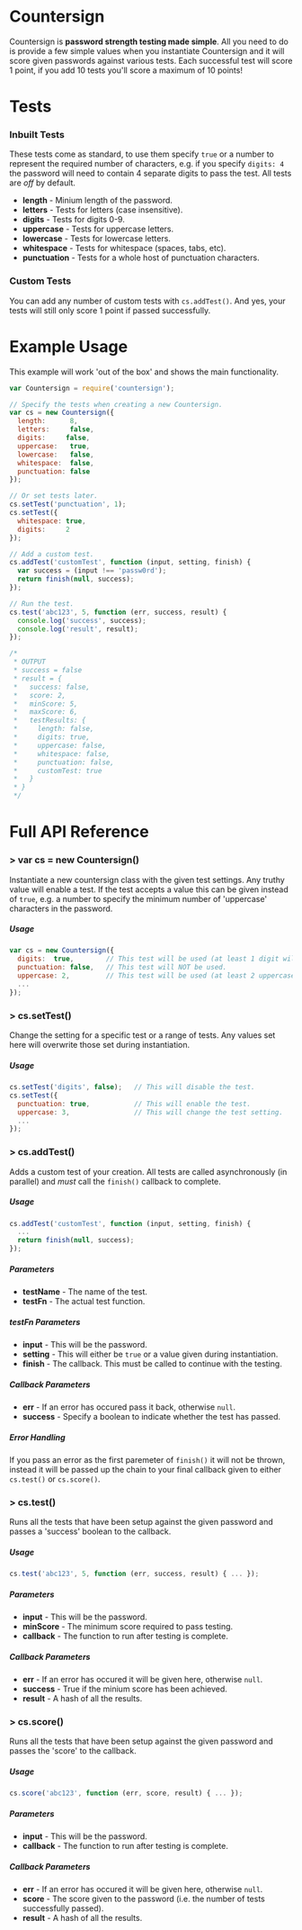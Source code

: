# Countersign
Countersign is **password strength testing made simple**. All you need to do is provide a few simple values when you instantiate Countersign and it will score given passwords against various tests. Each successful test will score 1 point, if you add 10 tests you'll score a maximum of 10 points!


# Tests

### Inbuilt Tests
These tests come as standard, to use them specify `true` or a number to represent the required number of characters, e.g. if you specify `digits: 4` the password will need to contain 4 separate digits to pass the test. All tests are *off* by default.
* **length** - Minium length of the password.
* **letters** - Tests for letters (case insensitive).
* **digits** - Tests for digits 0-9.
* **uppercase** - Tests for uppercase letters.
* **lowercase** - Tests for lowercase letters.
* **whitespace** - Tests for whitespace (spaces, tabs, etc).
* **punctuation** - Tests for a whole host of punctuation characters. 

### Custom Tests
You can add any number of custom tests with `cs.addTest()`. And yes, your tests will still only score 1 point if passed successfully.


# Example Usage
This example will work 'out of the box' and shows the main functionality.

```javascript
var Countersign = require('countersign');

// Specify the tests when creating a new Countersign.
var cs = new Countersign({
  length:      8,
  letters:     false,
  digits:     false,
  uppercase:   true,
  lowercase:   false,
  whitespace:  false,
  punctuation: false
});

// Or set tests later.
cs.setTest('punctuation', 1);
cs.setTest({
  whitespace: true,
  digits:     2
});

// Add a custom test.
cs.addTest('customTest', function (input, setting, finish) {
  var success = (input !== 'passw0rd');
  return finish(null, success);
});

// Run the test.
cs.test('abc123', 5, function (err, success, result) {
  console.log('success', success);
  console.log('result', result);
});

/*
 * OUTPUT
 * success = false
 * result = {
 *   success: false,
 *   score: 2,
 *   minScore: 5,
 *   maxScore: 6,
 *   testResults: {
 *     length: false,
 *     digits: true,
 *     uppercase: false,
 *     whitespace: false,
 *     punctuation: false,
 *     customTest: true
 *   }
 * }
 */
```


# Full API Reference

### > var cs = new Countersign()
Instantiate a new countersign class with the given test settings. Any truthy value will enable a test. If the test accepts a value this can be given instead of `true`, e.g. a number to specify the minimum number of 'uppercase' characters in the password.

##### Usage
```javascript
var cs = new Countersign({
  digits:  true,        // This test will be used (at least 1 digit will be required).
  punctuation: false,   // This test will NOT be used.
  uppercase: 2,         // This test will be used (at least 2 uppercase letters will be required).
  ...
});
```


### > cs.setTest()
Change the setting for a specific test or a range of tests. Any values set here will overwrite those set during instantiation.

##### Usage
```javascript
cs.setTest('digits', false);   // This will disable the test.
cs.setTest({
  punctuation: true,           // This will enable the test.
  uppercase: 3,                // This will change the test setting.
  ...
});
```


### > cs.addTest()
Adds a custom test of your creation. All tests are called asynchronously (in parallel) and *must* call the `finish()` callback to complete.

##### Usage
```javascript
cs.addTest('customTest', function (input, setting, finish) {
  ...
  return finish(null, success);
});
```

##### Parameters
* **testName** - The name of the test.
* **testFn** - The actual test function.

##### testFn Parameters
* **input** - This will be the password.
* **setting** - This will either be `true` or a value given during instantiation.
* **finish** - The callback. This must be called to continue with the testing.

##### Callback Parameters
* **err** - If an error has occured pass it back, otherwise `null`.
* **success** - Specify a boolean to indicate whether the test has passed.

##### Error Handling
If you pass an error as the first paremeter of `finish()` it will not be thrown, instead it will be passed up the chain to your final callback given to either `cs.test()` or `cs.score()`.


### > cs.test()
Runs all the tests that have been setup against the given password and passes a 'success' boolean to the callback.

##### Usage
```javascript
cs.test('abc123', 5, function (err, success, result) { ... });
```

##### Parameters
* **input** - This will be the password.
* **minScore** - The minimum score required to pass testing.
* **callback** - The function to run after testing is complete.

##### Callback Parameters
* **err** - If an error has occured it will be given here, otherwise `null`.
* **success** - True if the minium score has been achieved.
* **result** - A hash of all the results.

### > cs.score()
Runs all the tests that have been setup against the given password and passes the 'score' to the callback.

##### Usage
```javascript
cs.score('abc123', function (err, score, result) { ... });
```

##### Parameters
* **input** - This will be the password.
* **callback** - The function to run after testing is complete.

##### Callback Parameters
* **err** - If an error has occured it will be given here, otherwise `null`.
* **score** - The score given to the password (i.e. the number of tests successfully passed).
* **result** - A hash of all the results.
